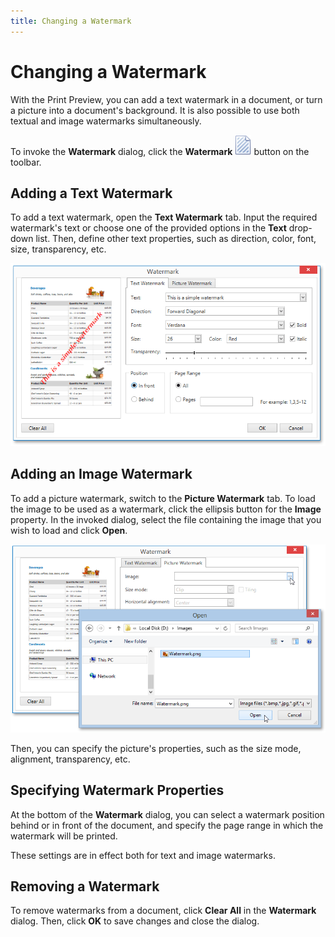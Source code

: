 ```yaml
---
title: Changing a Watermark
---
```

# Changing a Watermark
With the Print Preview, you can add a text watermark in a document, or turn a picture into a document's background. It is also possible to use both textual and image watermarks simultaneously.

To invoke the **Watermark** dialog, click the **Watermark** ![WPFDesigner_Toolbar_Watermark](../../../images/Img120432.png) button on the toolbar.

## Adding a Text Watermark
To add a text watermark, open the **Text Watermark** tab. Input the required watermark's text or choose one of the provided options in the **Text** drop-down list. Then, define other text properties, such as direction, color, font, size, transparency, etc.

![EUD_WpfPrintPreview_TextWatermark](../../../images/Img124092.png)

## Adding an Image Watermark
To add a picture watermark, switch to the **Picture Watermark** tab. To load the image to be used as a watermark, click the ellipsis button for the **Image** property. In the invoked dialog, select the file containing the image that you wish to load and click **Open**.

![EUD_WpfPrintPreview_ImageWatermark](../../../images/Img124093.png)

Then, you can specify the picture's properties, such as the size mode, alignment, transparency, etc.

## Specifying Watermark Properties
At the bottom of the **Watermark** dialog, you can select a watermark position behind or in front of the document, and specify the page range in which the watermark will be printed.

These settings are in effect both for text and image watermarks.

## Removing a Watermark
To remove watermarks from a document, click **Clear All** in the **Watermark** dialog. Then, click **OK** to save changes and close the dialog.